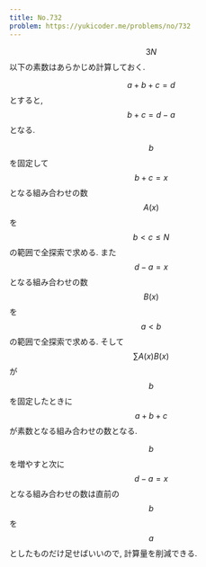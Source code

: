 ```yaml
---
title: No.732
problem: https://yukicoder.me/problems/no/732
---
```

$$ 3N $$ 以下の素数はあらかじめ計算しておく.

$$ a+b+c=d $$ とすると, $$ b+c=d-a $$ となる.

$$ b $$ を固定して $$ b+c=x $$ となる組み合わせの数 $$ A(x) $$ を $$ b \lt c \leq N $$ の範囲で全探索で求める. また $$ d-a=x $$ となる組み合わせの数 $$ B(x) $$ を $$ a \lt b $$ の範囲で全探索で求める. そして $$ \sum A(x)B(x) $$ が $$ b $$ を固定したときに $$ a+b+c $$ が素数となる組み合わせの数となる.

$$ b $$ を増やすと次に $$ d-a = x $$ となる組み合わせの数は直前の $$ b $$ を $$ a $$ としたものだけ足せばいいので, 計算量を削減できる.

